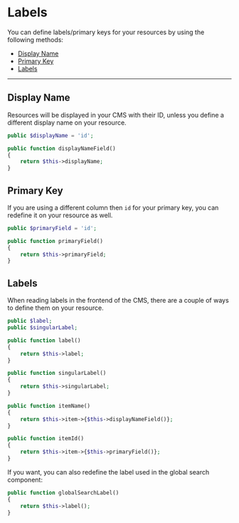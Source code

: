 # Labels

You can define labels/primary keys for your resources by using the following methods:

- [Display Name](#display-name)
- [Primary Key](#primary-key)
- [Labels](#labels)

---

<a name="display-name"></a>
## Display Name

Resources will be displayed in your CMS with their ID, unless you define a different display name on your resource.

```php
public $displayName = 'id';

public function displayNameField()
{
    return $this->displayName;
}
```

<a name="primary-key"></a>
## Primary Key

If you are using a different column then `id` for your primary key, you can redefine it on your resource as well.

```php
public $primaryField = 'id';

public function primaryField()
{
    return $this->primaryField;
}
```

<a name="labels"></a>
## Labels

When reading labels in the frontend of the CMS, there are a couple of ways to define them on your resource.

```php
public $label;
public $singularLabel;

public function label()
{
    return $this->label;
}

public function singularLabel()
{
    return $this->singularLabel;
}

public function itemName()
{
    return $this->item->{$this->displayNameField()};
}

public function itemId()
{
    return $this->item->{$this->primaryField()};
}
```

If you want, you can also redefine the label used in the global search component:

```php
public function globalSearchLabel()
{
    return $this->label();
}
```
